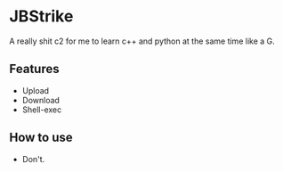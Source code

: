 # JBStrike

A really shit c2 for me to learn c++ and python at the same time like a G.

## Features

- Upload
- Download
- Shell-exec

## How to use

- Don't.

